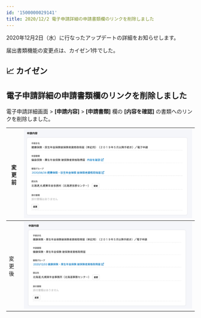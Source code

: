 ```yaml
---
id: '1500000029141'
title: 2020/12/2 電子申請詳細の申請書類欄のリンクを削除しました
---
```

2020年12月2日（水）に行なったアップデートの詳細をお知らせします。

届出書類機能の変更点は、カイゼン1件でした。

## 📈 カイゼン

## 電子申請詳細の申請書類欄のリンクを削除しました

電子申請詳細画面 > **\[申請内容\]** > **\[申請書類\]** 欄の **\[内容を確認\]** の書類へのリンクを削除しました。

| 変更前 | ![__________2020-11-19_18_32_28.png](./__________2020-11-19_18_32_28.png) |
| --- | --- |
| 変更後 | ![__________2020-12-03_14_44_51.png](./__________2020-12-03_14_44_51.png) |
